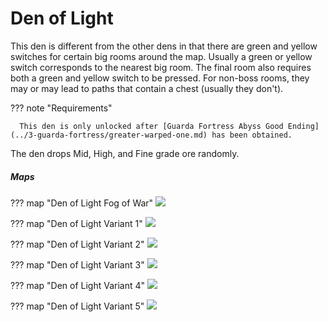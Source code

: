 # Den of Light

This den is different from the other dens in that there are green and yellow switches for certain big rooms around the map. Usually a green or yellow switch corresponds to the nearest big room. The final room also requires both a green and yellow switch to be pressed. For non-boss rooms, they may or may lead to paths that contain a chest (usually they don't).

??? note "Requirements"

      This den is only unlocked after [Guarda Fortress Abyss Good Ending](../3-guarda-fortress/greater-warped-one.md) has been obtained.

The den drops Mid, High, and Fine grade ore randomly.

##### Maps

??? map "Den of Light Fog of War"
      ![](img/den-of-light/den-of-light-fog.jpg)

??? map "Den of Light Variant 1"
      ![](img/den-of-light/den-of-light-2.jpg)

??? map "Den of Light Variant 2"
      ![](img/den-of-light/den-of-light-3.jpg)

??? map "Den of Light Variant 3"
      ![](img/den-of-light/den-of-light-4.jpg)

??? map "Den of Light Variant 4"
      ![](img/den-of-light/den-of-light-5.jpg)

??? map "Den of Light Variant 5"
      ![](img/den-of-light/den-of-light-6.jpg)
